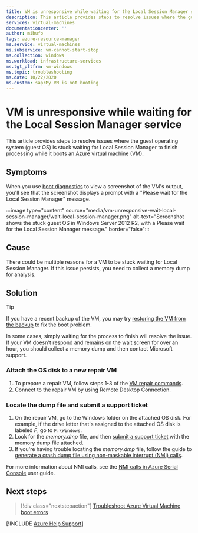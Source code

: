 ```yaml
---
title: VM is unresponsive while waiting for the Local Session Manager service
description: This article provides steps to resolve issues where the guest OS is stuck waiting for Local Session Manager to finish processing while it's booting an Azure VM.
services: virtual-machines
documentationcenter: ''
author: mibufo
tags: azure-resource-manager
ms.service: virtual-machines
ms.subservice: vm-cannot-start-stop
ms.collection: windows
ms.workload: infrastructure-services
ms.tgt_pltfrm: vm-windows
ms.topic: troubleshooting
ms.date: 10/22/2020
ms.custom: sap:My VM is not booting
---
```


# VM is unresponsive while waiting for the Local Session Manager service

This article provides steps to resolve issues where the guest operating system (guest OS) is stuck waiting for Local Session Manager to finish processing while it boots an Azure virtual machine (VM).

## Symptoms

When you use [boot diagnostics](./boot-diagnostics.md) to view a screenshot of the VM's output, you'll see that the screenshot displays a prompt with a "Please wait for the Local Session Manager" message.

:::image type="content" source="media/vm-unresponsive-wait-local-session-manager/wait-local-session-manager.png" alt-text="Screenshot shows the stuck guest OS in Windows Server 2012 R2, with a Please wait for the Local Session Manager message." border="false":::

## Cause

There could be multiple reasons for a VM to be stuck waiting for Local Session Manager. If this issue persists, you need to collect a memory dump for analysis.

## Solution

> [!TIP]
> If you have a recent backup of the VM, you may try [restoring the VM from the backup](/azure/backup/backup-azure-arm-restore-vms) to fix the boot problem.

In some cases, simply waiting for the process to finish will resolve the issue. If your VM doesn't respond and remains on the wait screen for over an hour, you should collect a memory dump and then contact Microsoft support.

### Attach the OS disk to a new repair VM

1. To prepare a repair VM, follow steps 1-3 of the [VM repair commands](./repair-windows-vm-using-azure-virtual-machine-repair-commands.md).
1. Connect to the repair VM by using Remote Desktop Connection.

### Locate the dump file and submit a support ticket

1. On the repair VM, go to the Windows folder on the attached OS disk. For example, if the drive letter that's assigned to the attached OS disk is labeled *F*, go to `F:\Windows`.
1. Look for the *memory.dmp* file, and then [submit a support ticket](https://portal.azure.com/?#blade/Microsoft_Azure_Support/HelpAndSupportBlade) with the memory dump file attached.
1. If you're having trouble locating the *memory.dmp* file, follow the guide to [generate a crash dump file using non-maskable interrupt (NMI) calls](/windows/client-management/generate-kernel-or-complete-crash-dump).

For more information about NMI calls, see the [NMI calls in Azure Serial Console](./serial-console-windows.md#use-the-serial-console-for-nmi-calls) user guide.

## Next steps

> [!div class="nextstepaction"]
> [Troubleshoot Azure Virtual Machine boot errors](boot-error-troubleshoot.md)

[!INCLUDE [Azure Help Support](../../../includes/azure-help-support.md)]
